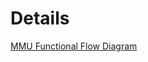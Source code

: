 # Details #

[MMU Functional Flow Diagram](http://tuxmaniac.com/work/gsoc/MMU%20Functional%20Flow.html)